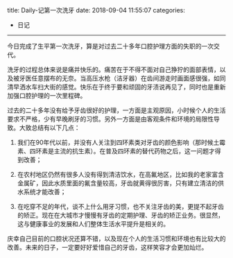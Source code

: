 title: Daily-记第一次洗牙
date: 2018-09-04 11:55:07
categories:
- 日记

---

今日完成了生平第一次洗牙，算是对过去二十多年口腔护理方面的失职的一次交代。

洗牙的过程总体来说是痛并快乐的。痛苦在于不得不面对自己狰狞的面部表情，以及被牙医任意摆布的无奈。当高压水枪（洁牙器）在齿间游走时画面感很强，如同清早洒水车扫大街的感觉。快乐在于终于要和顽固的牙渍说再见了，同时也是重新加强口腔护理的一次里程碑。

过去的二十多年没有给予牙齿很好的护理，一方面是主观原因，小时候个人的生活要求不严格，少有早晚刷牙的习惯。另外一方面是由客观条件和环境的局限性导致。大致总结有以下几点：

1. 我们在90年代以前，并没有人关注到四环素类对牙齿的颜色影响（那时候土霉素、四环素是主流的抗生素）。在普及四环素的替代药物之后，这一问题才得到改善；

2. 在农村地区仍然有很多人没有得到清洁饮水，在高氟地区，比如我的老家富含金属矿，因此水质里面的氟含量较高，牙齿就黄得很厉害，只有建立清洁的供水系统才能改善；

3. 在吃穿不足的年代，谈不上什么用牙习惯，也不关注牙齿的美，更提不起牙齿的矫正。现在在大城市才慢慢有牙齿的定期护理、牙齿的矫正业务。很显然，这与健康事业的发展和人们整体生活水平提升是相关的。

庆幸自己目前的口腔状况还算不错，以及现在个人的生活习惯和环境也有比较大的改善。未来的日子，一定要好好爱惜自己的牙齿，这样笑容才会更加灿烂。